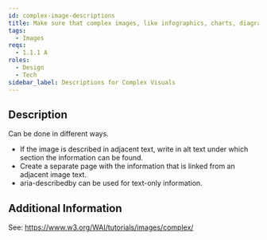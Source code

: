 ```yaml
---
id: complex-image-descriptions
title: Make sure that complex images, like infographics, charts, diagrams, graphs and maps, have (except for an alt attribute) a long description in nearby text
tags:
  - Images
reqs:
  - 1.1.1 A
roles:
  - Design
  - Tech
sidebar_label: Descriptions for Complex Visuals
---
```


## Description

Can be done in different ways.

- If the image is described in adjacent text, write in alt text under which section the information can be found.
- Create a separate page with the information that is linked from an adjacent image text.
- aria-describedby can be used for text-only information.

## Additional Information

See: https://www.w3.org/WAI/tutorials/images/complex/
